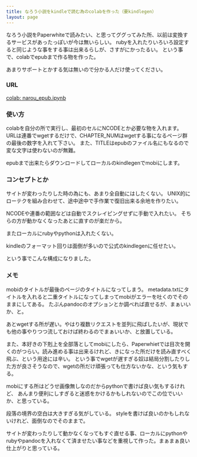 ```yaml
---
title: なろう小説をkindleで読む為のcolabを作った（要kindlegen）
layout: page
---
```

なろう小説をPaperwhiteで読みたい、と思ってググってみた所、以前は変換するサービスがあったっぽいが今は無いらしい。
rubyを入れたりいろいろ設定すると同じような事をする事は出来るらしが、さすがにかったるい。
という事で、colabでepubまで作る物を作った。

あまりサポートとかする気は無いので分かる人だけ使ってください。

### URL

[colab: narou_epub.ipynb](https://colab.research.google.com/drive/1rs6q0NgFJAFbEA66rNywx1Ge1EkvXRIn)

### 使い方

colabを自分の所で実行し、最初のセルにNCODEとか必要な物を入れます。
URLは連番でwgetするだけで、CHAPTER_NUMはwgetする事になるページ群の最後の数字を入れて下さい。
また、TITLEはepubのファイル名にもなるので変な文字は使わないのが無難。

epubまで出来たらダウンロードしてローカルのkindlegenでmobiにします。

### コンセプトとか

サイトが変わったりした時の為にも、あまり全自動にはしたくない。
UNIX的にローテクを組み合わせて、途中途中で手作業で復旧出来る余地を作りたい。

NCODEや連番の範囲などは自動でスクレイピングせずに手動で入れたい。
そちらの方が動かなくなったあとに直すのが楽だから。

またローカルにrubyやpythonは入れたくない。

kindleのフォーマット回りは面倒が多いので公式のkindlegenに任せたい。

という事でこんな構成になりました。

### メモ

mobiのタイトルが最後のページのタイトルになってしまう。
metadata.txtにタイトルを入れると二重タイトルになってしまってmobiがエラーを吐くのでそのままにしてある。
たぶんpandocのオプションとか調べれば直せるが、まぁいいか、と。

あとwgetする所が遅い。やはり複数リクエストを並列に飛ばしたいが、現状でも他の事やりつつ流しておけば終わるのでまぁいいか、と放置している。

また、本好きの下剋上を全部落としてmobiにしたら、Paperwhietでは目次を開くのがつらい。読み進める事は出来るけれど、きになった所だけを読み直すべく飛ぶ、という用途には辛い。
という事でwgetが遅すぎる奴は結局分割したりした方が良さそうなので、wgetの所だけ頑張っても仕方ないかな、という気もする。

mobiにする所はどうせ画像無しなのだからpythonで書けば良い気もするけれど、
あんまり便利にしすぎると迷惑をかけるかもしれないのでこの位でいいか、と思っている。

段落の境界の空白は大きすぎる気がしている。
styleを書けば良いのかもしれないけれど、面倒なのでそのままで。

サイトが変わったりして動かなくなってもすぐ直せる事、ローカルにpythonやrubyやpandocを入れなくて済ませたい事などを重視して作った。まぁまぁ良い仕上がりと思っている。